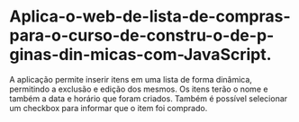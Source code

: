 # Aplica-o-web-de-lista-de-compras-para-o-curso-de-constru-o-de-p-ginas-din-micas-com-JavaScript.
A aplicação permite inserir itens em uma lista de forma dinâmica, permitindo a exclusão e edição dos mesmos. Os itens terão o nome e também a data e horário que foram criados. Também é possível selecionar um checkbox para informar que o item foi comprado.
